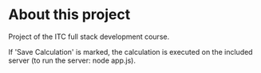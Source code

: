 # About this project
Project of the ITC full stack development course.

If 'Save Calculation' is marked, the calculation is executed on the included server (to run the server: node app.js).
